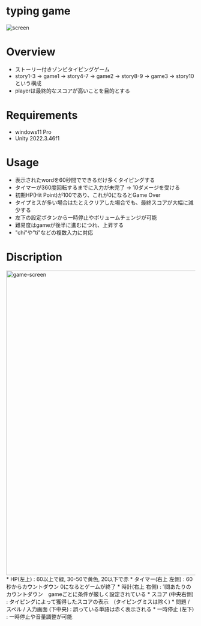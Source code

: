 # typing game 

![screen](https://github.com/user-attachments/assets/acd027a0-cfa4-49d8-a4c5-f9185012382c)

# Overview 
* ストーリー付きゾンビタイピングゲーム
* story1-3 -> game1 -> story4-7 -> game2 -> story8-9 -> game3 -> story10 という構成
* playerは最終的なスコアが高いことを目的とする

# Requirements
* windows11 Pro
* Unity 2022.3.46f1

# Usage
* 表示されたwordを60秒間でできるだけ多くタイピングする
* タイマーが360度回転するまでに入力が未完了 -> 10ダメージを受ける
* 初期HP(Hit Point)が100であり、これが0になるとGame Over
* タイプミスが多い場合はたとえクリアした場合でも、最終スコアが大幅に減少する
* 左下の設定ボタンから一時停止やボリュームチェンジが可能
* 難易度はgameが後半に進むにつれ、上昇する
* "chi"や"ti"などの複数入力に対応

# Discription
<img width="812" alt="game-screen" src="https://github.com/user-attachments/assets/9072305d-8751-4c02-b2a4-a65402557e66" />
* HP(左上) : 60以上で緑, 30-50で黄色, 20以下で赤
* タイマー(右上 左側) : 60秒からカウントダウン 0になるとゲームが終了
* 時計(右上 右側) : 1問あたりのカウントダウン　gameごとに条件が厳しく設定されている
* スコア (中央右側) : タイピングによって獲得したスコアの表示　(タイピングミスは除く)
* 問題 / スペル / 入力画面 (下中央) : 誤っている単語は赤く表示される
* 一時停止 (左下) : 一時停止や音量調整が可能

